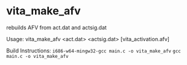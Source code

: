 # vita_make_afv
rebuilds AFV from act.dat and actsig.dat

Usage: vita_make_afv <act.dat> <actsig.dat> \[vita_activation.afv\]

Build Instructions: 
```i686-w64-mingw32-gcc main.c -o vita_make_afv```
```gcc main.c -o vita_make_afv```
